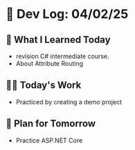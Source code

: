# 📝 Dev Log: 04/02/25

## 📌 What I Learned Today

- revision C# intermediate course.
- About Attribute Routing

## 👨‍💻 Today's Work

- Practiced by creating a demo project

## 📝 Plan for Tomorrow

- Practice ASP.NET Core


